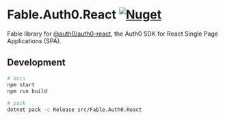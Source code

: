 # Fable.Auth0.React <a href="https://www.nuget.org/packages/Fable.Auth0.React/" target="_blank"><img src="https://img.shields.io/nuget/v/Fable.Auth0.React" alt="Nuget" /></a>

Fable library for [@auth0/auth0-react](https://github.com/auth0/auth0-react), the Auth0 SDK for React Single Page Applications (SPA).

## Development

```bash
# docs
npm start
npm run build

# pack
dotnet pack -c Release src/Fable.Auth0.React
```
